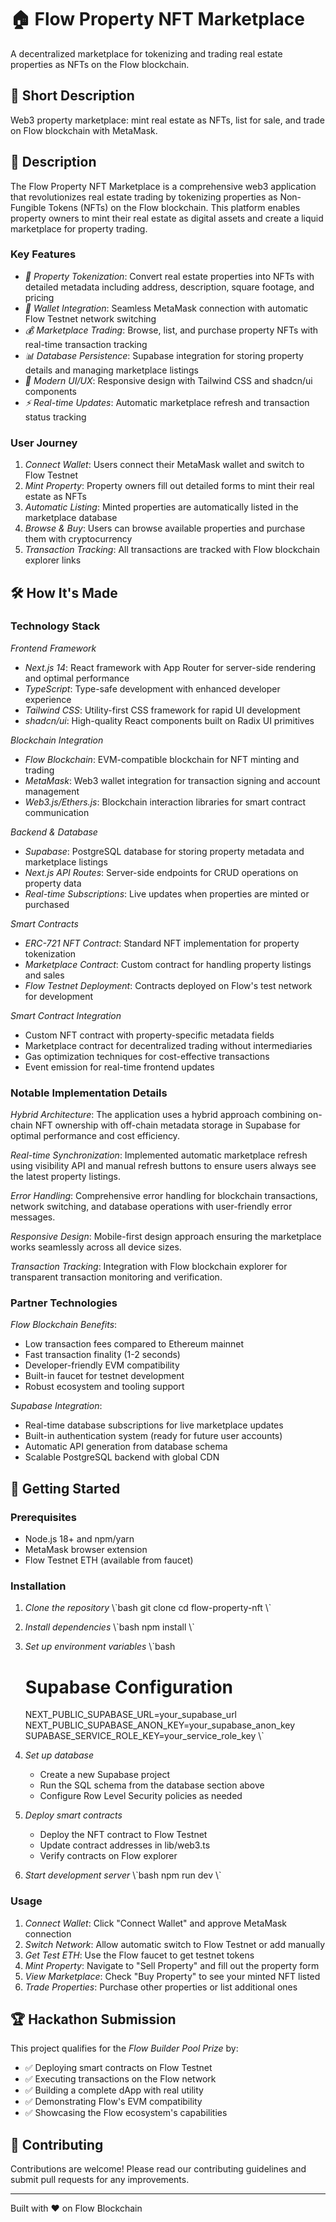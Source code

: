 # 🏠 Flow Property NFT Marketplace

A decentralized marketplace for tokenizing and trading real estate properties as NFTs on the Flow blockchain.

## 📝 Short Description

Web3 property marketplace: mint real estate as NFTs, list for sale, and trade on Flow blockchain with MetaMask.

## 🌟 Description

The Flow Property NFT Marketplace is a comprehensive web3 application that revolutionizes real estate trading by tokenizing properties as Non-Fungible Tokens (NFTs) on the Flow blockchain. This platform enables property owners to mint their real estate as digital assets and create a liquid marketplace for property trading.

### Key Features

- *🏡 Property Tokenization*: Convert real estate properties into NFTs with detailed metadata including address, description, square footage, and pricing
- *🔗 Wallet Integration*: Seamless MetaMask connection with automatic Flow Testnet network switching
- *💰 Marketplace Trading*: Browse, list, and purchase property NFTs with real-time transaction tracking
- *📊 Database Persistence*: Supabase integration for storing property details and managing marketplace listings
- *🎨 Modern UI/UX*: Responsive design with Tailwind CSS and shadcn/ui components
- *⚡ Real-time Updates*: Automatic marketplace refresh and transaction status tracking

### User Journey

1. *Connect Wallet*: Users connect their MetaMask wallet and switch to Flow Testnet
2. *Mint Property*: Property owners fill out detailed forms to mint their real estate as NFTs
3. *Automatic Listing*: Minted properties are automatically listed in the marketplace database
4. *Browse & Buy*: Users can browse available properties and purchase them with cryptocurrency
5. *Transaction Tracking*: All transactions are tracked with Flow blockchain explorer links

## 🛠 How It's Made

### Technology Stack

*Frontend Framework*
- *Next.js 14*: React framework with App Router for server-side rendering and optimal performance
- *TypeScript*: Type-safe development with enhanced developer experience
- *Tailwind CSS*: Utility-first CSS framework for rapid UI development
- *shadcn/ui*: High-quality React components built on Radix UI primitives

*Blockchain Integration*
- *Flow Blockchain*: EVM-compatible blockchain for NFT minting and trading
- *MetaMask*: Web3 wallet integration for transaction signing and account management
- *Web3.js/Ethers.js*: Blockchain interaction libraries for smart contract communication

*Backend & Database*
- *Supabase*: PostgreSQL database for storing property metadata and marketplace listings
- *Next.js API Routes*: Server-side endpoints for CRUD operations on property data
- *Real-time Subscriptions*: Live updates when properties are minted or purchased

*Smart Contracts*
- *ERC-721 NFT Contract*: Standard NFT implementation for property tokenization
- *Marketplace Contract*: Custom contract for handling property listings and sales
- *Flow Testnet Deployment*: Contracts deployed on Flow's test network for development

*Smart Contract Integration*
- Custom NFT contract with property-specific metadata fields
- Marketplace contract for decentralized trading without intermediaries
- Gas optimization techniques for cost-effective transactions
- Event emission for real-time frontend updates

### Notable Implementation Details

*Hybrid Architecture*: The application uses a hybrid approach combining on-chain NFT ownership with off-chain metadata storage in Supabase for optimal performance and cost efficiency.

*Real-time Synchronization*: Implemented automatic marketplace refresh using visibility API and manual refresh buttons to ensure users always see the latest property listings.

*Error Handling*: Comprehensive error handling for blockchain transactions, network switching, and database operations with user-friendly error messages.

*Responsive Design*: Mobile-first design approach ensuring the marketplace works seamlessly across all device sizes.

*Transaction Tracking*: Integration with Flow blockchain explorer for transparent transaction monitoring and verification.

### Partner Technologies

*Flow Blockchain Benefits*:
- Low transaction fees compared to Ethereum mainnet
- Fast transaction finality (1-2 seconds)
- Developer-friendly EVM compatibility
- Built-in faucet for testnet development
- Robust ecosystem and tooling support

*Supabase Integration*:
- Real-time database subscriptions for live marketplace updates
- Built-in authentication system (ready for future user accounts)
- Automatic API generation from database schema
- Scalable PostgreSQL backend with global CDN

## 🚀 Getting Started

### Prerequisites

- Node.js 18+ and npm/yarn
- MetaMask browser extension
- Flow Testnet ETH (available from faucet)

### Installation

1. *Clone the repository*
   \\\`bash
   git clone <repository-url>
   cd flow-property-nft
   \\\`

2. *Install dependencies*
   \\\`bash
   npm install
   \\\`

3. *Set up environment variables*
   \\\`bash
   # Supabase Configuration
   NEXT_PUBLIC_SUPABASE_URL=your_supabase_url
   NEXT_PUBLIC_SUPABASE_ANON_KEY=your_supabase_anon_key
   SUPABASE_SERVICE_ROLE_KEY=your_service_role_key
   \\\`

4. *Set up database*
   - Create a new Supabase project
   - Run the SQL schema from the database section above
   - Configure Row Level Security policies as needed

5. *Deploy smart contracts*
   - Deploy the NFT contract to Flow Testnet
   - Update contract addresses in lib/web3.ts
   - Verify contracts on Flow explorer

6. *Start development server*
   \\\`bash
   npm run dev
   \\\`

### Usage

1. *Connect Wallet*: Click "Connect Wallet" and approve MetaMask connection
2. *Switch Network*: Allow automatic switch to Flow Testnet or add manually
3. *Get Test ETH*: Use the Flow faucet to get testnet tokens
4. *Mint Property*: Navigate to "Sell Property" and fill out the property form
5. *View Marketplace*: Check "Buy Property" to see your minted NFT listed
6. *Trade Properties*: Purchase other properties or list additional ones

## 🏆 Hackathon Submission

This project qualifies for the *Flow Builder Pool Prize* by:
- ✅ Deploying smart contracts on Flow Testnet
- ✅ Executing transactions on the Flow network
- ✅ Building a complete dApp with real utility
- ✅ Demonstrating Flow's EVM compatibility
- ✅ Showcasing the Flow ecosystem's capabilities

## 🤝 Contributing

Contributions are welcome! Please read our contributing guidelines and submit pull requests for any improvements.

---

Built with ❤ on Flow Blockchain

